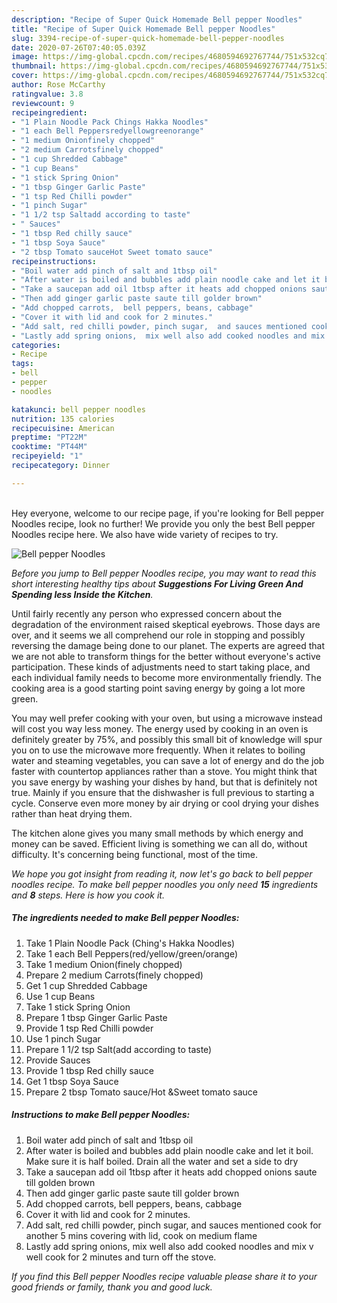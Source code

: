 ```yaml
---
description: "Recipe of Super Quick Homemade Bell pepper Noodles"
title: "Recipe of Super Quick Homemade Bell pepper Noodles"
slug: 3394-recipe-of-super-quick-homemade-bell-pepper-noodles
date: 2020-07-26T07:40:05.039Z
image: https://img-global.cpcdn.com/recipes/4680594692767744/751x532cq70/bell-pepper-noodles-recipe-main-photo.jpg
thumbnail: https://img-global.cpcdn.com/recipes/4680594692767744/751x532cq70/bell-pepper-noodles-recipe-main-photo.jpg
cover: https://img-global.cpcdn.com/recipes/4680594692767744/751x532cq70/bell-pepper-noodles-recipe-main-photo.jpg
author: Rose McCarthy
ratingvalue: 3.8
reviewcount: 9
recipeingredient:
- "1 Plain Noodle Pack Chings Hakka Noodles"
- "1 each Bell Peppersredyellowgreenorange"
- "1 medium Onionfinely chopped"
- "2 medium Carrotsfinely chopped"
- "1 cup Shredded Cabbage"
- "1 cup Beans"
- "1 stick Spring Onion"
- "1 tbsp Ginger Garlic Paste"
- "1 tsp Red Chilli powder"
- "1 pinch Sugar"
- "1 1/2 tsp Saltadd according to taste"
- " Sauces"
- "1 tbsp Red chilly sauce"
- "1 tbsp Soya Sauce"
- "2 tbsp Tomato sauceHot Sweet tomato sauce"
recipeinstructions:
- "Boil water add pinch of salt and 1tbsp oil"
- "After water is boiled and bubbles add plain noodle cake and let it boil. Make sure it is half boiled. Drain all the water and set a side to dry"
- "Take a saucepan add oil 1tbsp after it heats add chopped onions saute till golden brown"
- "Then add ginger garlic paste saute till golder brown"
- "Add chopped carrots,  bell peppers, beans, cabbage"
- "Cover it with lid and cook for 2 minutes."
- "Add salt, red chilli powder, pinch sugar,  and sauces mentioned cook for another 5 mins covering with lid, cook on medium flame"
- "Lastly add spring onions,  mix well also add cooked noodles and mix v well cook for 2 minutes and turn off the stove."
categories:
- Recipe
tags:
- bell
- pepper
- noodles

katakunci: bell pepper noodles 
nutrition: 135 calories
recipecuisine: American
preptime: "PT22M"
cooktime: "PT44M"
recipeyield: "1"
recipecategory: Dinner

---
```

<br>
Hey everyone, welcome to our recipe page, if you're looking for Bell pepper Noodles recipe, look no further! We provide you only the best Bell pepper Noodles recipe here. We also have wide variety of recipes to try.
<br>


![Bell pepper Noodles](https://img-global.cpcdn.com/recipes/4680594692767744/751x532cq70/bell-pepper-noodles-recipe-main-photo.jpg)

<i>Before you jump to Bell pepper Noodles recipe, you may want to read this short interesting healthy tips about 
<strong>Suggestions For Living Green And Spending less Inside the Kitchen</strong>.</i>
</br>

Until fairly recently any person who expressed concern about the degradation of the environment raised skeptical eyebrows. Those days are over, and it seems we all comprehend our role in stopping and possibly reversing the damage being done to our planet. The experts are agreed that we are not able to transform things for the better without everyone's active participation. These kinds of adjustments need to start taking place, and each individual family needs to become more environmentally friendly. The cooking area is a good starting point saving energy by going a lot more green.

You may well prefer cooking with your oven, but using a microwave instead will cost you way less money. The energy used by cooking in an oven is definitely greater by 75%, and possibly this small bit of knowledge will spur you on to use the microwave more frequently. When it relates to boiling water and steaming vegetables, you can save a lot of energy and do the job faster with countertop appliances rather than a stove. You might think that you save energy by washing your dishes by hand, but that is definitely not true. Mainly if you ensure that the dishwasher is full previous to starting a cycle. Conserve even more money by air drying or cool drying your dishes rather than heat drying them.

The kitchen alone gives you many small methods by which energy and money can be saved. Efficient living is something we can all do, without difficulty. It's concerning being functional, most of the time.


<i>We hope you got insight from reading it, now let's go back to bell pepper noodles recipe. To make bell pepper noodles you only need <strong>15</strong> ingredients and <strong>8</strong> steps. Here is how you cook it.
</i>

##### The ingredients needed to make Bell pepper Noodles:

1. Take 1 Plain Noodle Pack (Ching&#39;s Hakka Noodles)
1. Take 1 each Bell Peppers(red/yellow/green/orange)
1. Take 1 medium Onion(finely chopped)
1. Prepare 2 medium Carrots(finely chopped)
1. Get 1 cup Shredded Cabbage
1. Use 1 cup Beans
1. Take 1 stick Spring Onion
1. Prepare 1 tbsp Ginger Garlic Paste
1. Provide 1 tsp Red Chilli powder
1. Use 1 pinch Sugar
1. Prepare 1 1/2 tsp Salt(add according to taste)
1. Provide  Sauces
1. Provide 1 tbsp Red chilly sauce
1. Get 1 tbsp Soya Sauce
1. Prepare 2 tbsp Tomato sauce/Hot &amp;Sweet tomato sauce


##### Instructions to make Bell pepper Noodles:

1. Boil water add pinch of salt and 1tbsp oil
1. After water is boiled and bubbles add plain noodle cake and let it boil. Make sure it is half boiled. Drain all the water and set a side to dry
1. Take a saucepan add oil 1tbsp after it heats add chopped onions saute till golden brown
1. Then add ginger garlic paste saute till golder brown
1. Add chopped carrots,  bell peppers, beans, cabbage
1. Cover it with lid and cook for 2 minutes.
1. Add salt, red chilli powder, pinch sugar,  and sauces mentioned cook for another 5 mins covering with lid, cook on medium flame
1. Lastly add spring onions,  mix well also add cooked noodles and mix v well cook for 2 minutes and turn off the stove.


<i>If you find this Bell pepper Noodles recipe valuable please share it to your good friends or family, thank you and good luck.</i>
